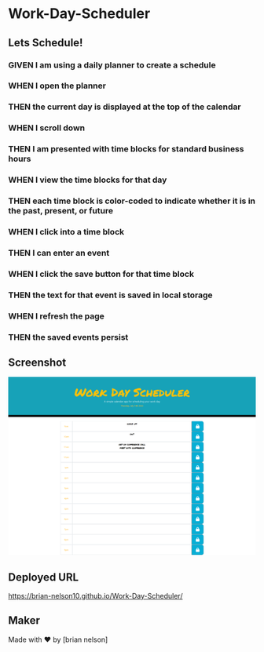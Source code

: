 # Work-Day-Scheduler

## Lets Schedule!

### GIVEN I am using a daily planner to create a schedule
### WHEN I open the planner
### THEN the current day is displayed at the top of the calendar
### WHEN I scroll down
### THEN I am presented with time blocks for standard business hours
### WHEN I view the time blocks for that day
### THEN each time block is color-coded to indicate whether it is in the past, present, or future
### WHEN I click into a time block
### THEN I can enter an event
### WHEN I click the save button for that time block
### THEN the text for that event is saved in local storage
### WHEN I refresh the page
### THEN the saved events persist


## Screenshot

![](screencapture-127-0-0-1-5501-Develop-index-html-2022-07-14-22_44_19.png)


## Deployed URL
https://brian-nelson10.github.io/Work-Day-Scheduler/

## Maker
Made with ❤️ by [brian nelson]
